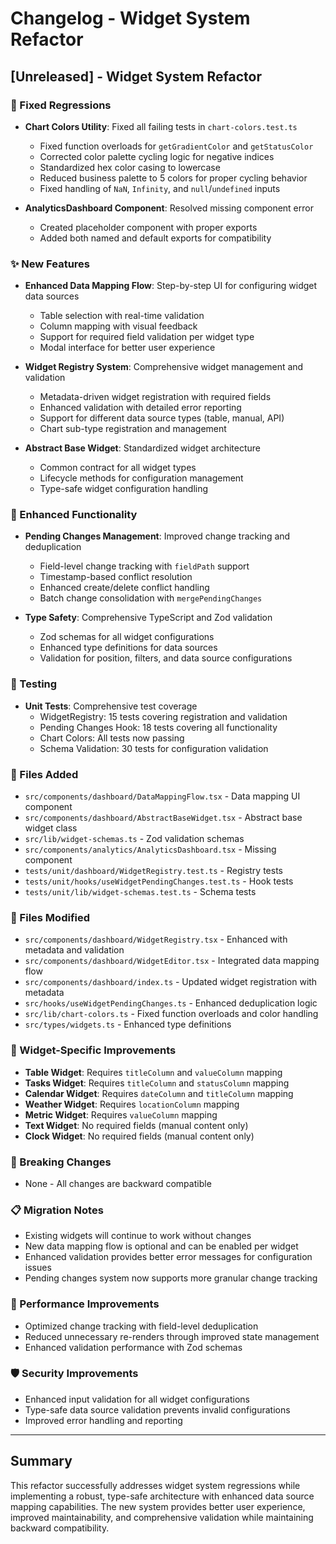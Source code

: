 # Changelog - Widget System Refactor

## [Unreleased] - Widget System Refactor

### 🐛 Fixed Regressions
- **Chart Colors Utility**: Fixed all failing tests in `chart-colors.test.ts`
  - Fixed function overloads for `getGradientColor` and `getStatusColor`
  - Corrected color palette cycling logic for negative indices
  - Standardized hex color casing to lowercase
  - Reduced business palette to 5 colors for proper cycling behavior
  - Fixed handling of `NaN`, `Infinity`, and `null`/`undefined` inputs

- **AnalyticsDashboard Component**: Resolved missing component error
  - Created placeholder component with proper exports
  - Added both named and default exports for compatibility

### ✨ New Features
- **Enhanced Data Mapping Flow**: Step-by-step UI for configuring widget data sources
  - Table selection with real-time validation
  - Column mapping with visual feedback
  - Support for required field validation per widget type
  - Modal interface for better user experience

- **Widget Registry System**: Comprehensive widget management and validation
  - Metadata-driven widget registration with required fields
  - Enhanced validation with detailed error reporting
  - Support for different data source types (table, manual, API)
  - Chart sub-type registration and management

- **Abstract Base Widget**: Standardized widget architecture
  - Common contract for all widget types
  - Lifecycle methods for configuration management
  - Type-safe widget configuration handling

### 🔧 Enhanced Functionality
- **Pending Changes Management**: Improved change tracking and deduplication
  - Field-level change tracking with `fieldPath` support
  - Timestamp-based conflict resolution
  - Enhanced create/delete conflict handling
  - Batch change consolidation with `mergePendingChanges`

- **Type Safety**: Comprehensive TypeScript and Zod validation
  - Zod schemas for all widget configurations
  - Enhanced type definitions for data sources
  - Validation for position, filters, and data source configurations

### 🧪 Testing
- **Unit Tests**: Comprehensive test coverage
  - WidgetRegistry: 15 tests covering registration and validation
  - Pending Changes Hook: 18 tests covering all functionality
  - Chart Colors: All tests now passing
  - Schema Validation: 30 tests for configuration validation

### 📁 Files Added
- `src/components/dashboard/DataMappingFlow.tsx` - Data mapping UI component
- `src/components/dashboard/AbstractBaseWidget.tsx` - Abstract base widget class
- `src/lib/widget-schemas.ts` - Zod validation schemas
- `src/components/analytics/AnalyticsDashboard.tsx` - Missing component
- `tests/unit/dashboard/WidgetRegistry.test.ts` - Registry tests
- `tests/unit/hooks/useWidgetPendingChanges.test.ts` - Hook tests
- `tests/unit/lib/widget-schemas.test.ts` - Schema tests

### 📝 Files Modified
- `src/components/dashboard/WidgetRegistry.tsx` - Enhanced with metadata and validation
- `src/components/dashboard/WidgetEditor.tsx` - Integrated data mapping flow
- `src/components/dashboard/index.ts` - Updated widget registration with metadata
- `src/hooks/useWidgetPendingChanges.ts` - Enhanced deduplication logic
- `src/lib/chart-colors.ts` - Fixed function overloads and color handling
- `src/types/widgets.ts` - Enhanced type definitions

### 🎯 Widget-Specific Improvements
- **Table Widget**: Requires `titleColumn` and `valueColumn` mapping
- **Tasks Widget**: Requires `titleColumn` and `statusColumn` mapping
- **Calendar Widget**: Requires `dateColumn` and `titleColumn` mapping
- **Weather Widget**: Requires `locationColumn` mapping
- **Metric Widget**: Requires `valueColumn` mapping
- **Text Widget**: No required fields (manual content only)
- **Clock Widget**: No required fields (manual content only)

### 🔄 Breaking Changes
- None - All changes are backward compatible

### 📋 Migration Notes
- Existing widgets will continue to work without changes
- New data mapping flow is optional and can be enabled per widget
- Enhanced validation provides better error messages for configuration issues
- Pending changes system now supports more granular change tracking

### 🚀 Performance Improvements
- Optimized change tracking with field-level deduplication
- Reduced unnecessary re-renders through improved state management
- Enhanced validation performance with Zod schemas

### 🛡️ Security Improvements
- Enhanced input validation for all widget configurations
- Type-safe data source validation prevents invalid configurations
- Improved error handling and reporting

---

## Summary
This refactor successfully addresses widget system regressions while implementing a robust, type-safe architecture with enhanced data source mapping capabilities. The new system provides better user experience, improved maintainability, and comprehensive validation while maintaining backward compatibility.
